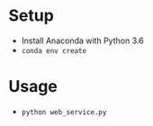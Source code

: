 # Setup

* Install Anaconda with Python 3.6
* `conda env create`

# Usage

* `python web_service.py`
